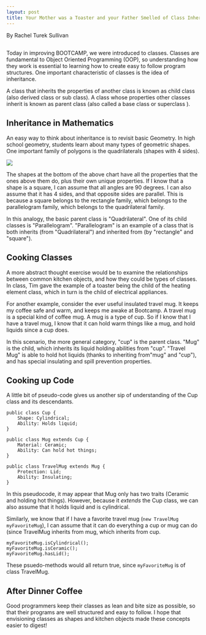 ```yaml
---
layout: post
title: Your Mother was a Toaster and your Father Smelled of Class Inheritance
---
```


By Rachel Turek Sullivan

## 

Today in improving BOOTCAMP, we were introduced to classes.  Classes are fundamental to Object Oriented Programming (OOP), so understanding how they work is essential to learning how to create easy to follow program structures.  One important characteristic of classes is the idea of inheritance.  

A class that inherits the properties of another class is known as child class (also derived class or sub class). A class whose properties other classes inherit is known as parent class (also called a base class or superclass ). 

## Inheritance in Mathematics

An easy way to think about inheritance is to revisit basic Geometry.  In high school geometry, students learn about many types of geometric shapes.  One important family of polygons is the quadrilaterals (shapes with 4 sides).  

![](https://www.onlinemathlearning.com/image-files/relationship-quadrilaterals.png)

The shapes at the bottom of the above chart have all the properties that the ones above them do, plus their own unique properties.  If I know that a shape is a square, I can assume that all angles are 90 degrees. I can also assume that it has 4 sides, and that opposite sides are parallel. This is because a square belongs to the rectangle family, which belongs to the parallelogram family, which belongs to the quadrilateral family.

In this analogy, the basic parent class is "Quadrilateral".  One of its child classes is "Parallelogram".  "Parallelogram" is an example of a class that is both inherits (from "Quadrilateral") and inherited from (by "rectangle" and "square").

## Cooking Classes

A more abstract thought exercise would be to examine the relationships between common kitchen objects, and how they could be types of classes. In class, Tim gave the example of a toaster being the child of the heating element class, which in turn is the child of electrical appliances.

For another example, consider the ever useful insulated travel mug.  It keeps my coffee safe and warm, and keeps me awake at Bootcamp. A travel mug is a special kind of coffee mug.  A mug is a type of cup. So if I know that I have a travel mug, I know that it can hold warm things like a mug, and hold liquids since a cup does.

In this scenario, the more general category, "cup" is the parent class. "Mug" is the child, which inherits its liquid holding abilities from "cup".  "Travel Mug" is able to hold hot liquids (thanks to inheriting from"mug" and "cup"), and has special insulating and spill prevention properties. 

## Cooking up Code

A little bit of pseudo-code gives us another sip of understanding of the Cup class and its descendants. 
```
public class Cup {
    Shape: Cylindrical;
    Ability: Holds liquid;
}

public class Mug extends Cup {
    Material: Ceramic;
    Ability: Can hold hot things;
}

public class TravelMug extends Mug {
    Protection: Lid;
    Ability: Insulating;
}
```

In this pseudocode, it may appear that Mug only has two traits (Ceramic and holding hot things).  However, because it *extends* the Cup class, we can also assume that it holds liquid and is cylindrical.  

Similarly, we know that if I have a favorite travel mug (`new TravelMug myFavoriteMug`), I can assume that it can do everything a cup or mug can do (since TravelMug inherits from mug, which inherits from cup. 
```
myFavoriteMug.isCylindrical();
myFavoriteMug.isCeramic();
myFavoriteMug.hasLid();
```        
These psuedo-methods would all return true, since `myFavoriteMug` is of class TravelMug.

## After Dinner Coffee

Good programmers keep their classes as lean and bite size as possible, so that their programs are well structured and easy to follow. I hope that envisioning classes as shapes and kitchen objects made these concepts easier to digest!













